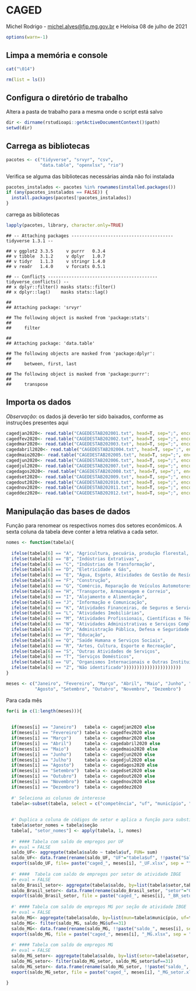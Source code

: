 CAGED
================
Michel Rodrigo - <michel.alves@fjp.mg.gov.br> e Heloísa
08 de julho de 2021

``` r
options(warn=-1)
```

## Limpa a memória e console

``` r
cat("\014")  
```



``` r
rm(list = ls())
```

## Configura o diretório de trabalho

Altera a pasta de trabalho para a mesma onde o script está salvo

``` r
dir <- dirname(rstudioapi::getActiveDocumentContext()$path)
setwd(dir)
```

## Carrega as bibliotecas

``` r
pacotes <- c("tidyverse", "srvyr", "csv",
             "data.table", "openxlsx", "rio")
```

Verifica se alguma das bibliotecas necessárias ainda não foi instalada

``` r
pacotes_instalados <- pacotes %in% rownames(installed.packages())
if (any(pacotes_instalados == FALSE)) {
  install.packages(pacotes[!pacotes_instalados])
}
```

carrega as bibliotecas

``` r
lapply(pacotes, library, character.only=TRUE)
```

    ## -- Attaching packages --------------------------------------- tidyverse 1.3.1 --

    ## v ggplot2 3.3.5     v purrr   0.3.4
    ## v tibble  3.1.2     v dplyr   1.0.7
    ## v tidyr   1.1.3     v stringr 1.4.0
    ## v readr   1.4.0     v forcats 0.5.1

    ## -- Conflicts ------------------------------------------ tidyverse_conflicts() --
    ## x dplyr::filter() masks stats::filter()
    ## x dplyr::lag()    masks stats::lag()

    ## 
    ## Attaching package: 'srvyr'

    ## The following object is masked from 'package:stats':
    ## 
    ##     filter

    ## 
    ## Attaching package: 'data.table'

    ## The following objects are masked from 'package:dplyr':
    ## 
    ##     between, first, last

    ## The following object is masked from 'package:purrr':
    ## 
    ##     transpose

## Importa os dados

*Observação*: os dados já deverão ter sido baixados, conforme as
instruções presentes aqui

``` r
cagedjan2020<- read.table("CAGEDESTAB202001.txt", head=T, sep=";", encoding = "UTF-8")
cagedfev2020<- read.table("CAGEDESTAB202002.txt", head=T, sep=";", encoding = "UTF-8")
cagedmar2020<- read.table("CAGEDESTAB202003.txt", head=T, sep=";", encoding = "UTF-8")
cagedabril2020<- read.table("CAGEDESTAB202004.txt", head=T, sep=";", encoding = "UTF-8")
cagedmaio2020<- read.table("CAGEDESTAB202005.txt", head=T, sep=";", encoding = "UTF-8")
cagedjun2020<- read.table("CAGEDESTAB202006.txt", head=T, sep=";", encoding = "UTF-8")
cagedjul2020<- read.table("CAGEDESTAB202007.txt", head=T, sep=";", encoding = "UTF-8")
cagedagos2020<- read.table("CAGEDESTAB202008.txt", head=T, sep=";", encoding = "UTF-8")
cagedset2020<- read.table("CAGEDESTAB202009.txt", head=T, sep=";", encoding = "UTF-8")
cagedout2020<- read.table("CAGEDESTAB202010.txt", head=T, sep=";", encoding = "UTF-8")
cagednov2020<- read.table("CAGEDESTAB202011.txt", head=T, sep=";", encoding = "UTF-8")
cageddez2020<- read.table("CAGEDESTAB202012.txt", head=T, sep=";", encoding = "UTF-8")
```

## Manipulação das bases de dados

Função para renomear os respectivos nomes dos setores econômicos. A
sexta coluna da tabela deve conter a letra relativa a cada setor.

``` r
nomes <- function(tabela){
  
  ifelse(tabela[6] == "A", "Agricultura, pecuária, produção florestal, pesca e aquicultura",
  ifelse(tabela[6] == "B", "Indústrias Extrativas",
  ifelse(tabela[6] == "C", "Indústrias de Transformação",
  ifelse(tabela[6] == "D", "Eletricidade e Gás",        
  ifelse(tabela[6] == "E", "Água, Esgoto, Atividades de Gestão de Resíduos e Descontaminação",
  ifelse(tabela[6] == "F", "Construção",
  ifelse(tabela[6] == "G", "Comércio, Reparação de Veículos Automotores e Motocicletas",
  ifelse(tabela[6] == "H", "Transporte, Armazenagem e Correio",
  ifelse(tabela[6] == "I", "Alojamento e Alimentação",
  ifelse(tabela[6] == "J", "Informação e Comunicação",
  ifelse(tabela[6] == "K", "Atividades Financeiras, de Seguros e Serviços Relacionados",
  ifelse(tabela[6] == "L", "Atividades Imobiliárias",
  ifelse(tabela[6] == "M", "Atividades Profissionais, Científicas e Técnicas",
  ifelse(tabela[6] == "N", "Atividades Administrativas e Serviços Complementares",
  ifelse(tabela[6] == "O", "Administração Pública, Defesa e Seguridade Social",
  ifelse(tabela[6] == "P", "Educação",
  ifelse(tabela[6] == "Q", "Saúde Humana e Serviços Sociais",
  ifelse(tabela[6] == "R", "Artes, Cultura, Esporte e Recreação",
  ifelse(tabela[6] == "S", "Outras Atividades de Serviços",
  ifelse(tabela[6] == "T", "Serviços Domésticos",
  ifelse(tabela[6] == "U", "Organismos Internacionais e Outras Instituições Extraterritoriais",
  ifelse(tabela[6] == "Z", "Não identificado"))))))))))))))))))))))
}

meses <- c("Janeiro", "Fevereiro", "Março", "Abril", "Maio", "Junho", "Julho", 
           "Agosto", "Setembro", "Outubro", "Novembro", "Dezembro")
```

Para cada mês

``` r
for(i in c(1:length(meses))){
  
  
  if(meses[i] == "Janeiro")   tabela <- cagedjan2020 else 
  if(meses[i] == "Fevereiro") tabela <- cagedfev2020 else
  if(meses[i] == "Março")     tabela <- cagedmar2020 else
  if(meses[i] == "Abril")     tabela <- cagedabril2020 else
  if(meses[i] == "Maio")      tabela <- cagedmaio2020 else
  if(meses[i] == "Junho")     tabela <- cagedjun2020 else
  if(meses[i] == "Julho")     tabela <- cagedjul2020 else
  if(meses[i] == "Agosto")    tabela <- cagedagos2020 else
  if(meses[i] == "Setembro")  tabela <- cagedset2020 else
  if(meses[i] == "Outubro")   tabela <- cagedout2020 else
  if(meses[i] == "Novembro")  tabela <- cagednov2020 else
  if(meses[i] == "Dezembro")  tabela <- cageddez2020
  
  #' Seleciona as colunas de interesse
  tabela<-subset(tabela, select = c("competência", "uf", "município", "seção", "saldomovimentação"))
  
  
  #' Duplica a coluna de códigos de setor e aplica a função para substituir o código pelo nome
  tabela$setor_nomes = tabela$seção
  tabela[, "setor_nomes"] <- apply(tabela, 1, nomes)
  
  #' #### Tabela com saldo de empregos por UF
  #+ eval = FALSE
  saldo_UF<- aggregate(tabela$saldo ~ tabela$uf, FUN= sum)
  saldo_UF<- data.frame(rename(saldo_UF, "UF"="tabela$uf", !!paste("Saldo_", meses[i], sep = ""):="tabela$saldo"))
  export(saldo_UF, file= paste("caged_", meses[i], "_UF.xlsx", sep = ""))
  
  #' ####  Tabela com saldo de empregos por setor de atividade IBGE
  #+ eval = FALSE
  saldo_Brasil_setor<- aggregate(tabela$saldo, by=list(tabela$setor,tabela$setor_nomes), FUN=sum)
  saldo_Brasil_setor<- data.frame(rename(saldo_Brasil_setor, "setor"="Group.1", "setor_nomes"="Group.2", !!paste("saldo_", meses[i], sep = ""):="x"))
  export(saldo_Brasil_setor, file = paste("caged_", meses[i], "_BR_setor.xlsx", sep = ""))
  
  #' #### Tabela com saldo de empregos MG por seção de atividade IBGE
  #+ eval = FALSE
  saldo_MG<- aggregate(tabela$saldo, by=list(mun=tabela$município, uf=tabela$uf), FUN=sum)
  saldo_MG<- filter(saldo_MG, saldo_MG$uf==31)
  saldo_MG<- data.frame(rename(saldo_MG, !!paste("saldo_", meses[i], sep = ""):="x"))
  export(saldo_MG, file = paste("caged_", meses[i], "_MG.xlsx", sep = ""))
  
  #' #### Tabela com saldo de empregos MG 
  #+ eval = FALSE
  saldo_MG_setor<- aggregate(tabela$saldo, by=list(setor=tabela$setor, tabela$setor_nomes, uf=tabela$uf), FUN=sum)
  saldo_MG_setor<- filter(saldo_MG_setor, saldo_MG_setor$uf==31)
  saldo_MG_setor<- data.frame(rename(saldo_MG_setor, !!paste("saldo_", meses[i], sep = ""):="x", "setor_nomes"="Group.2"))
  export(saldo_MG_setor, file = paste("caged_", meses[i], "_MG_setor.xlsx", sep = ""))
  
}
```
